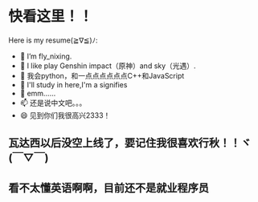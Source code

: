 <!DOCTYPE html>
<h1>快看这里！！</h1>

Here is my resume(≧∇≦)ﾉ:

- 🔭 I’m fly_nixing.
- 🌱 I like play Genshin impact（原神）and sky（光遇）.
- 👯 我会python，和一点点点点点点C++和JavaScript
- 🤔 I'll study in here,I'm a signifies
- 💬 emm……
- 📫 还是说中文吧。。。
- 😄 见到你们我很高兴2333！
<h2>瓦达西以后没空上线了，要记住我很喜欢行秋！！ヾ(￣▽￣)</h2>
<h2>看不太懂英语啊啊，目前还不是就业程序员</h2>
